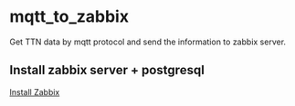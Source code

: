 # mqtt_to_zabbix

Get TTN data by mqtt protocol and send the information to zabbix server.

## Install zabbix server + postgresql

[Install Zabbix](ZABBIX.md)
